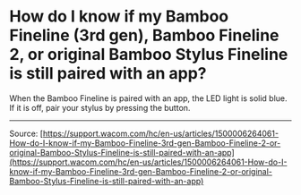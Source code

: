 # How do I know if my Bamboo Fineline (3rd gen), Bamboo Fineline 2, or original Bamboo Stylus Fineline is still paired with an app?

When the Bamboo Fineline is paired with an app, the LED light is solid blue. If it is off, pair your stylus by pressing the button.

---
Source: [https://support.wacom.com/hc/en-us/articles/1500006264061-How-do-I-know-if-my-Bamboo-Fineline-3rd-gen-Bamboo-Fineline-2-or-original-Bamboo-Stylus-Fineline-is-still-paired-with-an-app](https://support.wacom.com/hc/en-us/articles/1500006264061-How-do-I-know-if-my-Bamboo-Fineline-3rd-gen-Bamboo-Fineline-2-or-original-Bamboo-Stylus-Fineline-is-still-paired-with-an-app)
